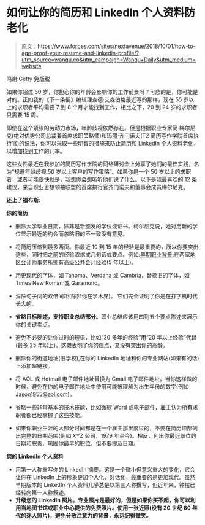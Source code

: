 # 如何让你的简历和 LinkedIn 个人资料防老化

> 原文：<https://www.forbes.com/sites/nextavenue/2018/10/01/how-to-age-proof-your-resume-and-linkedin-profile/?utm_source=wanqu.co&utm_campaign=Wanqu+Daily&utm_medium=website>

 <fbs-accordion>鸣谢:Getty 免版税</fbs-accordion> 

如果你超过 50 岁，你担心你的年龄会影响你的工作前景吗？可悲的是，你可能是对的。正如我的《下一条街》编辑理查德·艾森伯格最近写的那样，现在 55 岁以上的求职者平均需要 7 到 8 个月才能找到工作，相比之下，20 到 24 岁的求职者只需要 15 周。

即使在这个紧张的劳动力市场，年龄歧视依然存在。但是根据职业专家简·梅尔尼克(绝对优势公司总裁兼首席求职策略师)和玛丽·齐门诺夫(T2 简历写作学院首席执行官)的说法，你可以采取一些明智的措施来防止简历和 LinkedIn 个人资料老化，以增加找到工作的几率。

这些女性最近在我参加的简历写作学院的网络研讨会上分享了她们的最佳实践，名为“规避年龄歧视:50 岁以上客户的写作策略”。如果你是一个 50 岁以上的求职者，或者可能很快就是，我想你会想听听他们说了什么。以下是我最喜欢的 12 条建议，来自职业思想领袖联盟的首席执行官齐门诺夫和董事会成员梅尔尼克。

**还上了福布斯:**

 <fbs-video class="video-container ratio16x9" video-id="5349877867001" player-id="4kXWOFbfYx" show-overlay="true" ads-disabled="false"><fbs-ad position="inread" progressive="" ad-id="article-0-inread" aria-hidden="true" role="presentation">**你的简历**

*   删除大学毕业日期，除非是新颁发的学位或证书。梅尔尼克说，她对用新的学位显示最近的约会而忽略旧的不一致没有意见。

*   将简历压缩到最多两页。你最近 10 到 15 年的经验是最重要的，所以你要突出这些，同时把之前的经验浓缩成几句话或要点。例如:<u>早期职业背景</u>:在两家地区会计师事务所拥有高级公共会计经验(5 年以上)。
*   用更现代的字体，如 Tahoma、Verdana 或 Cambria，替换旧的字体，如 Times New Roman 或 Garamond。
*   消除句子间的双倍间距(除非你在学术界)。 它们完全证明了你是在打字机时代长大的。
*   **省略目标陈述，支持职业总结部分**。职业总结应该用四到五个要点陈述来展示你的关键卖点。
*   避免不必要的让你过时的短语，比如“30 多年的经验”用“20 年以上经验”代替(最多 25 年以上)。这既表明了你的观点，又没有突出你的高龄。
*   删除你的街道地址(旧学校),在你的 LinkedIn 地址和你的专业网站(如果有的话)上添加超链接。
*   将 AOL 或 Hotmail 电子邮件地址替换为 Gmail 电子邮件地址。当你这样做的时候，避免在你的电子邮件地址中使用可能被理解为出生年份的数字(例如 Jason1955@aol.com)。
*   省略一些非常基本的技术技能，比如微软 Word 或电子邮件，雇主认为所有求职者都已经掌握了这些技能。
*   如果你职业生涯的大部分时间都是在一个雇主那里度过的，不要在简历顶部列出完整的日期范围(例如 XYZ 公司，1979 年至今)。相反，列出你最近职位的日期和职责，巩固你最早的职位，但不要提及日期。

**您的 LinkedIn 个人资料**

*   用第一人称重写你的 LinkedIn 摘要。这是一个微小但意义重大的变化，它会让你在 LinkedIn 上的形象更加个人化、对话化，最重要的是更加现代。虽然早期版本的 LinkedIn 个人资料几乎总是以第三人称撰写，但近年来，钟摆已经转向第一人称叙述。
*   **升级您的 LinkedIn 照片。专业照片是最好的，但是如果你买不起，你可以利用当地图书馆或职业中心提供的免费照片。使用一张近照(没有 20 世纪 80 年代的迷人照片)，避免分散注意力的背景，永远记得微笑。**</fbs-ad></fbs-video>